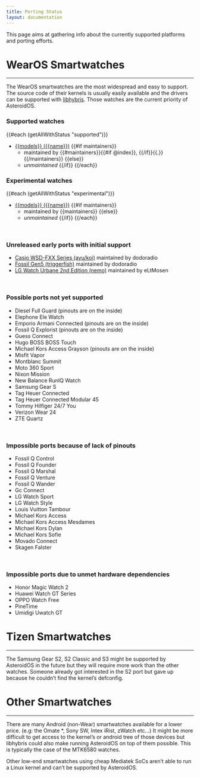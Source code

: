 ```yaml
---
title: Porting Status
layout: documentation
---
```

This page aims at gathering info about the currently supported platforms and porting efforts.

# WearOS Smartwatches
---

The WearOS smartwatches are the most widespread and easy to support. The source code of their kernels is usually easily available and the drivers can be supported with [libhybris](https://github.com/libhybris/libhybris). Those watches are the current priority of AsteroidOS.

### Supported watches

{{#each (getAllWithStatus "supported")}}
- <a href="../../install/{{#if reference}}{{reference}}{{else}}{{name}}{{/if}}">{{models}} ({{name}})</a>
{{#if maintainers}}
  - maintained by {{#maintainers}}{{#if @index}}, {{/if}}{{.}}{{/maintainers}}
{{else}}
  - *unmaintained*
{{/if}}
{{/each}}

### Experimental watches

{{#each (getAllWithStatus "experimental")}}
- <a href="../../install/{{#if reference}}{{reference}}{{else}}{{name}}{{/if}}">{{models}} ({{name}})</a>
{{#if maintainers}}
  - maintained by {{maintainers}}
{{else}}
  - *unmaintained*
{{/if}}
{{/each}}

&nbsp;
### Unreleased early ports with initial support
- [Casio WSD-FXX Series (ayu/koi)](https://github.com/AsteroidOS/meta-smartwatch/pull/140) maintained by dodoradio
- [Fossil Gen5 (triggerfish)](https://github.com/AsteroidOS/meta-smartwatch/pull/138) maintained by dodoradio
- [LG Watch Urbane 2nd Edition (nemo)](https://github.com/AsteroidOS/meta-smartwatch/pull/153) maintained by eLtMosen

&nbsp;
### Possible ports not yet supported
- Diesel Full Guard (pinouts are on the inside)
- Elephone Ele Watch
- Emporio Armani Connected (pinouts are on the inside)
- Fossil Q Explorist (pinouts are on the inside)
- Guess Connect
- Hugo BOSS BOSS Touch
- Michael Kors Access Grayson (pinouts are on the inside)
- Misfit Vapor
- Montblanc Summit
- Moto 360 Sport
- Nixon Mission
- New Balance RunIQ Watch
- Samsung Gear S
- Tag Heuer Connected
- Tag Heuer Connected Modular 45
- Tommy Hilfiger 24/7 You
- Verizon Wear 24
- ZTE Quartz

&nbsp;
### Impossible ports because of lack of pinouts
- Fossil Q Control
- Fossil Q Founder
- Fossil Q Marshal
- Fossil Q Venture
- Fossil Q Wander
- Gc Connect
- LG Watch Sport
- LG Watch Style
- Louis Vuitton Tambour
- Michael Kors Access
- Michael Kors Access Mesdames
- Michael Kors Dylan
- Michael Kors Sofie
- Movado Connect
- Skagen Falster

&nbsp;
### Impossible ports due to unmet hardware dependencies

- Honor Magic Watch 2
- Huawei Watch GT Series
- OPPO Watch Free
- PineTime
- Umidigi Uwatch GT

# Tizen Smartwatches
---

The Samsung Gear S2, S2 Classic and S3 might be supported by AsteroidOS in the future but they will require more work than the other watches. Someone already got interested in the S2 port but gave up because he couldn’t find the kernel’s defconfig.

# Other Smartwatches
---

There are many Android (non-Wear) smartwatches available for a lower price. (e.g: the Omate *, Sony SW, Intex iRist, zWatch etc…) It might be more difficult to get access to the kernel’s or android tree of those devices but libhybris could also make running AsteroidOS on top of them possible. This is typically the case of the MTK6580 watches.

Other low-end smartwatches using cheap Mediatek SoCs aren’t able to run a Linux kernel and can’t be supported by AsteroidOS.

